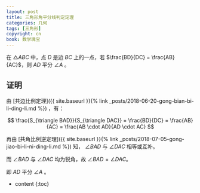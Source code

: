 ```yaml
---
layout: post
title: 三角形角平分线判定定理
categories: 几何
tags: [三角形]
copyright: cn
book: 数学瑰宝
---
```


在 $\triangle ABC$ 中，点 $D$ 是边 $BC$ 上的一点，若 $\frac{BD}{DC} = \frac{AB}{AC}$，则 $AD$ 平分 $\angle A$ 。

<!--more-->

## 证明

由 [共边比例定理]({{ site.baseurl }}{% link _posts/2018-06-20-gong-bian-bi-li-ding-li.md %}) ，有：

$$ \frac{S_{\triangle BAD}}{S_{\triangle DAC}} = \frac{BD}{DC} = \frac{AB}{AC} = \frac{AB \cdot AD}{AD \cdot AC} $$

再由 [共角比例逆定理]({{ site.baseurl }}{% link _posts/2018-07-05-gong-jiao-bi-li-ni-ding-li.md %}) 知， $\angle BAD$ 与 $\angle DAC$ 相等或互补。

而 $\angle BAD$ 与 $\angle DAC$ 均为锐角，故 $\angle BAD = \angle DAC$。

即 $AD$ 平分 $\angle A$ 。

* content
{:toc}
